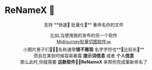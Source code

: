 # ReNameX 🤣
<center>
支持  **快速🚀 批量化👏** 重命名你的文件  

比如,当使用我的发布的另一个软件  
[Midjourney批量切图软件✂️](https://github.com/Muziyu888/ImageSpliter-for-Midjourney)  
小图片崽子们🎴🎴🎴名称通常**很不雅观**
名字字符也**🧠比较长🧠**  
而且在某些时候容易暴露 **提示词信息** 或者 **个人信息**  
那么此时,你就需要 **这款软件✋🏻ReNameX** 来帮你完成重新命名了
</center>
